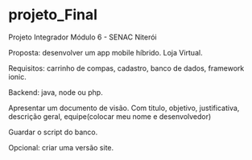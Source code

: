# projeto_Final
Projeto Integrador Módulo 6 - SENAC Niterói

Proposta: desenvolver um app mobile híbrido. Loja Virtual.

Requisitos: carrinho de compas, cadastro, banco de dados, framework ionic.

Backend: java, node ou php.

Apresentar um documento de visão. Com titulo, objetivo, justificativa, descrição geral, equipe(colocar meu nome e desenvolvedor)

Guardar o script do banco.

Opcional: criar uma versão site.
